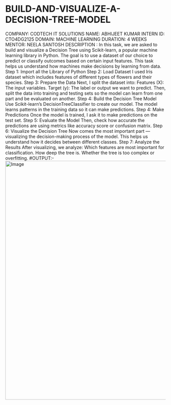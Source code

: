 # BUILD-AND-VISUALIZE-A-DECISION-TREE-MODEL
COMPANY: CODTECH IT SOLUTIONS
NAME: ABHIJEET KUMAR
INTERN ID: CTO4DG2125
DOMAIN: MACHINE LEARNING
DURATION: 4 WEEKS
MENTOR: NEELA SANTOSH
DESCRIPTION : 
In this task, we are asked to build and visualize a Decision Tree using Scikit-learn, a popular machine learning library in Python. The goal is to use a dataset of our choice to predict or classify outcomes based on certain input features. This task helps us understand how machines make decisions by learning from data.
Step 1: Import all the Library of Python
Step 2: Load Dataset
 I used Iris dataset which includes features of different types of flowers and their species.
Step 3: Prepare the Data
Next, I split the dataset into:
Features (X): The input variables.
Target (y): The label or output we want to predict.
Then, split the data into training and testing sets so the model can learn from one part and be evaluated on another.
Step 4: Build the Decision Tree Model
 Use Scikit-learn’s DecisionTreeClassifier to create our model. The model learns patterns in the training data so it can make predictions.
Step 4: Make Predictions
Once the model is trained, I ask it to make predictions on the test set.
Step 5: Evaluate the Model
Then, check how accurate the predictions are using metrics like accuracy score or confusion matrix.
 Step 6: Visualize the Decision Tree
Now comes the most important part — visualizing the decision-making process of the model. This helps us understand how it decides between different classes.
Step 7: Analyze the Results
After visualizing, we analyze:
Which features are most important for classification.
How deep the tree is.
Whether the tree is too complex or overfitting.
#OUTPUT:-
<img width="1192" height="751" alt="Image" src="https://github.com/user-attachments/assets/a7cbfb48-2181-482f-b65e-925722b43833" />
